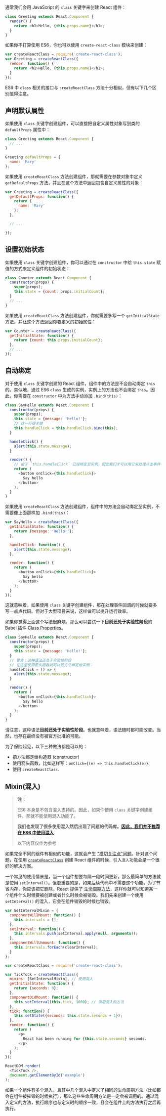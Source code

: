 
通常我们会用 JavaScript 的 `class` 关键字来创建 React 组件：

```javascript
class Greeting extends React.Component {
  render() {
    return <h1>Hello, {this.props.name}</h1>;
  }
}
```

如果你不打算使用 ES6，你也可以使用 `create-react-class` 模块来创建：

```javascript
var createReactClass = require('create-react-class');
var Greeting = createReactClass({
  render: function() {
    return <h1>Hello, {this.props.name}</h1>;
  }
});
```

ES6 中 `class` 相关的接口与 `createReactClass` 方法十分相似，但有以下几个区别值得注意。

## 声明默认属性

如果使用 `class` 关键字创建组件，可以直接把自定义属性对象写到类的 `defaultProps` 属性中：

```javascript
class Greeting extends React.Component {
  // ...
}

Greeting.defaultProps = {
  name: 'Mary'
};
```

如果使用 `createReactClass` 方法创建组件，那就需要在参数对象中定义 `getDefaultProps` 方法，并且在这个方法中返回包含自定义属性的对象：

```javascript
var Greeting = createReactClass({
  getDefaultProps: function() {
    return {
      name: 'Mary'
    };
  },

  // ...

});
```

## 设置初始状态

如果使用 `class` 关键字创建组件，你可以通过在 `constructor` 中给 `this.state` 赋值的方式来定义组件的初始状态：

```javascript
class Counter extends React.Component {
  constructor(props) {
    super(props);
    this.state = {count: props.initialCount};
  }
  // ...
}
```

如果使用 `createReactClass` 方法创建组件，你就需要多写一个 `getInitialState` 方法，并让这个方法返回你要定义的初始属性：

```javascript
var Counter = createReactClass({
  getInitialState: function() {
    return {count: this.props.initialCount};
  },
  // ...
});
```

## 自动绑定

对于使用 `class` 关键字创建的 React 组件，组件中的方法是不会自动绑定 `this` 的。类似地，通过 ES6 `class` 生成的实例，实例上的方法也不会绑定 `this`。因此，你需要在 `constructor` 中为方法手动添加 `.bind(this)`：

```javascript
class SayHello extends React.Component {
  constructor(props) {
    super(props);
    this.state = {message: 'Hello!'};
    // 这一行很关键
    this.handleClick = this.handleClick.bind(this);
  }

  handleClick() {
    alert(this.state.message);
  }

  render() {
    // 由于 `this.handleClick` 已经绑定至实例，因此我们才可以用它来处理点击事件
    return (
      <button onClick={this.handleClick}>
        Say hello
      </button>
    );
  }
}
```

如果使用 `createReactClass` 方法创建组件，组件中的方法会自动绑定至实例，不需要像上面那样加 `.bind(this)`：

```javascript
var SayHello = createReactClass({
  getInitialState: function() {
    return {message: 'Hello!'};
  },

  handleClick: function() {
    alert(this.state.message);
  },

  render: function() {
    return (
      <button onClick={this.handleClick}>
        Say hello
      </button>
    );
  }
});
```

这就意味着，如果使用 `class` 关键字创建组件，那在处理事件回调的时候就要多写一点点代码。但对于大型项目来说，这样做可以提升运行效率。

如果你觉得上面这个写法很麻烦，那么可以尝试一下**目前还处于实验性阶段**的 Babel 插件 [Class Properties](https://babeljs.io/docs/plugins/transform-class-properties/)。


```javascript
class SayHello extends React.Component {
  constructor(props) {
    super(props);
    this.state = {message: 'Hello!'};
  }
  // 警告：这种语法还处于实验性阶段
  // 在这里使用箭头函数就可以把方法绑定给实例：
  handleClick = () => {
    alert(this.state.message);
  }

  render() {
    return (
      <button onClick={this.handleClick}>
        Say hello
      </button>
    );
  }
}
```

请注意，这种语法**目前还处于实验性阶段**。也就意味着，语法随时都可能改变。当然，也存在最终没有被官方批准的可能。

为了保险起见，以下三种做法都是可以的：

* 把方法绑定给构造器 (constructor)
* 使用箭头函数，比如这样写：`onClick={(e) => this.handleClick(e)}`.
* 使用 `createReactClass`.

## Mixin(混入)

>**注：**
>
>ES6 本身是不包含混入支持的。因此，如果你使用 `class` 关键字创建组件，那就不能使用混入功能了。
>
>**我们也发现了很多使用混入然后出现了问题的代码库。[因此，我们并不推荐在 ES6 中使用混入](/react/blog/2016/07/13/mixins-considered-harmful.html).**
>
>以下内容仅作为参考

如果完全不同的组件有相似的功能，这就会产生 ["横切关注点"问题](https://en.wikipedia.org/wiki/Cross-cutting_concern)。针对这个问题，在使用 [`createReactClass`](/react/docs/top-level-api.html#react.createclass) 创建 React 组件的时候，引入`混入`功能会是一个很好的解决方案。

一个常见的使用情景是，当一个组件想要每隔一段时间更新，那么最简单的方法就是使用 `setInterval()`。但更重要的是，如果后续代码中不需要这个功能，为了节省内存，你应该把它删除。React 提供了 [生命周期方法](/react/docs/working-with-the-browser.html#component-lifecycle)，这样你就可以知道某一个组件什么时候要被创建或者什么时候会被销毁。我们先来创建一个使用 `setInterval()` 的混入，它会在组件销毁的时候也销毁。

```javascript
var SetIntervalMixin = {
  componentWillMount: function() {
    this.intervals = [];
  },
  setInterval: function() {
    this.intervals.push(setInterval.apply(null, arguments));
  },
  componentWillUnmount: function() {
    this.intervals.forEach(clearInterval);
  }
};

var createReactClass = require('create-react-class');

var TickTock = createReactClass({
  mixins: [SetIntervalMixin], // 使用混入
  getInitialState: function() {
    return {seconds: 0};
  },
  componentDidMount: function() {
    this.setInterval(this.tick, 1000); // 调用混入的方法
  },
  tick: function() {
    this.setState({seconds: this.state.seconds + 1});
  },
  render: function() {
    return (
      <p>
        React has been running for {this.state.seconds} seconds.
      </p>
    );
  }
});

ReactDOM.render(
  <TickTock />,
  document.getElementById('example')
);
```

如果一个组件有多个混入，且其中几个混入中定义了相同的生命周期方法（比如都会在组件被摧毁的时候执行），那么这些生命周期方法是一定会被调用的。通过混入定义的方法，执行顺序也与定义时的顺序一致，且会在组件上的方法执行之后再执行。
